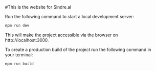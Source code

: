 #This is the website for Sindre.ai

Run the following command to start a local development server:
```sh
npm run dev
```
This will make the project accessible via the browser on http://localhost:3000.

To create a production build of the project run the following command in your terminal:
```sh
npm run build
```
